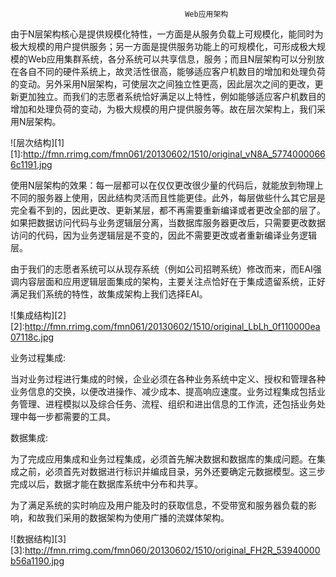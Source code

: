                                           Web应用架构
由于N层架构核心是提供规模化特性，一方面是从服务负载上可规模化，能同时为极大规模的用户提供服务；另一方面是提供服务功能上的可规模化，可形成极大规模的Web应用集群系统，各分系统可以共享信息，服务；而且N层架构可以分别放在各自不同的硬件系统上，故灵活性很高，能够适应客户机数目的增加和处理负荷的变动。另外采用N层架构，可使层次之间独立性更高，因此层次之间的更改，更新更加独立。而我们的志愿者系统恰好满足以上特性，例如能够适应客户机数目的增加和处理负荷的变动，为极大规模的用户提供服务等。故在层次架构上，我们采用N层架构。

![层次结构][1]
[1]:http://fmn.rrimg.com/fmn061/20130602/1510/original_vN8A_57740000666c1191.jpg

使用N层架构的效果：每一层都可以在仅仅更改很少量的代码后，就能放到物理上不同的服务器上使用，因此结构灵活而且性能更佳。此外，每层做些什么其它层是完全看不到的，因此更改、更新某层，都不再需要重新编译或者更改全部的层了。如果把数据访问代码与业务逻辑层分离，当数据库服务器更改后，只需要更改数据访问的代码，因为业务逻辑层是不变的，因此不需要更改或者重新编译业务逻辑层。


由于我们的志愿者系统可以从现存系统（例如公司招聘系统）修改而来，而EAI强调内容层面和应用逻辑层面集成的架构，主要关注点恰好在于集成遗留系统，正好满足我们系统的特性，故集成架构上我们选择EAI。

![集成结构][2]
[2]:http://fmn.rrimg.com/fmn061/20130602/1510/original_LbLh_0f110000ea07118c.jpg

业务过程集成:

当对业务过程进行集成的时候，企业必须在各种业务系统中定义、授权和管理各种业务信息的交换，以便改进操作、减少成本、提高响应速度。业务过程集成包括业务管理、进程模拟以及综合任务、流程、组织和进出信息的工作流，还包括业务处理中每一步都需要的工具。

数据集成:

为了完成应用集成和业务过程集成，必须首先解决数据和数据库的集成问题。在集成之前，必须首先对数据进行标识并编成目录，另外还要确定元数据模型。这三步完成以后，数据才能在数据库系统中分布和共享。


为了满足系统的实时响应及用户能及时的获取信息，不受带宽和服务器负载的影响，和故我们采用的数据架构为使用广播的流媒体架构。

![数据结构][3]
[3]:http://fmn.rrimg.com/fmn060/20130602/1510/original_FH2R_53940000b56a1190.jpg
